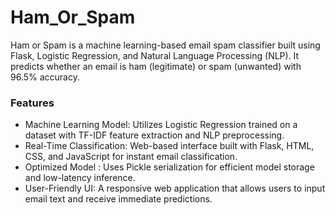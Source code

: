 # Ham_Or_Spam
Ham or Spam is a machine learning-based email spam classifier built using Flask, Logistic Regression, and Natural Language Processing (NLP). It predicts whether an email is ham (legitimate) or spam (unwanted) with 96.5% accuracy.

### Features
- Machine Learning Model: Utilizes Logistic Regression trained on a dataset with TF-IDF feature extraction and NLP preprocessing.
- Real-Time Classification: Web-based interface built with Flask, HTML, CSS, and JavaScript for instant email classification.
- Optimized Model : Uses Pickle serialization for efficient model storage and low-latency inference.
- User-Friendly UI: A responsive web application that allows users to input email text and receive immediate predictions.
